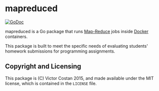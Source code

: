 # mapreduced

[![GoDoc](https://godoc.org/github.com/pwnall/mapreduced?status.svg)](https://godoc.org/github.com/pwnall/mapreduced)

mapreduced is a Go package that runs
[Map-Reduce](https://en.wikipedia.org/wiki/MapReduce) jobs inside
[Docker](https://github.com/docker/docker) containers.

This package is built to meet the specific needs of evaluating students'
homework submissions for programming assignments.


## Copyright and Licensing

This package is (C) Victor Costan 2015, and made available under the MIT
license, which is contained in the `LICENSE` file.
